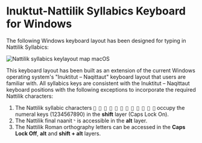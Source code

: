 # Inuktut-Nattilik Syllabics Keyboard for Windows
The following Windows keyboard layout has been designed for typing in Nattilik Syllabics:

![Nattilik syllabics keylayout map macOS](/figures/Nattilik-keylayout-map-Windows.png)

This keyboard layout has been built as an extension of the current Windows operating system's "Inuktitut – Naqittaut" keyboard layout that users are familiar with. All syllabics keys are consistent with the Inuktitut – Naqittaut keyboard positions with the following exceptions to incorporate the required Nattilik characters:

1. The Nattilik syllabic characters `𑪰 𑪲 𑪴 𑪶 𑪸 𑪺 ᕠ ᕤ ᕦ ᖨ ᖪ ᖬ` occupy the numeral keys (1234567890) in the **shift** layer (Caps Lock On).
2. The Nattilik final naanit `ᖮ` is accessible in the **alt** layer.
3. The Nattilik Roman orthography letters can be accessed in the **Caps Lock Off**, **alt** and **shift + alt** layers.


